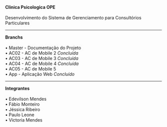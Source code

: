 <b>Clinica Psicologica OPE</b><br>
<br>
Desenvolvimento do Sistema de Gerenciamento para Consultórios Particulares

<hr>

<b>Branchs</b><br>
<br>
• Master - Documentação do Projeto<br>
• AC02 - AC de Mobile 2 <i>Concluída</i><br>
• AC03 - AC de Mobile 3 <i>Concluída</i><br>
• AC04 - AC de Mobile 4 <i>Concluída</i><br>
• AC05 - AC de Mobile 5<br>
• App - Aplicação Web  <i>Concluído</i>

<hr>

<b>Integrantes</b><br>
<br>
• Edevilson Mendes<br>
• Fábio Monteiro<br>
• Jéssica Ribeiro<br>
• Paulo Leone<br>
• Victoria Mendes
